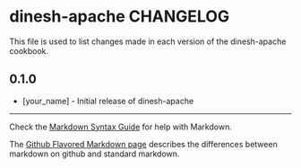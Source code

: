 dinesh-apache CHANGELOG
=======================

This file is used to list changes made in each version of the dinesh-apache cookbook.

0.1.0
-----
- [your_name] - Initial release of dinesh-apache

- - -
Check the [Markdown Syntax Guide](http://daringfireball.net/projects/markdown/syntax) for help with Markdown.

The [Github Flavored Markdown page](http://github.github.com/github-flavored-markdown/) describes the differences between markdown on github and standard markdown.
